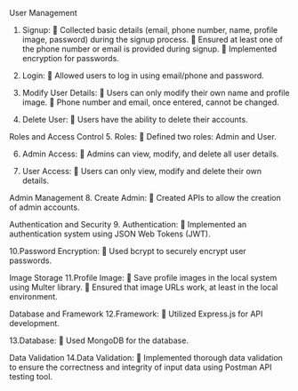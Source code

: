 User Management
1. Signup:
 Collected basic details (email, phone number, name, profile image, password) 
during the signup process.
 Ensured at least one of the phone number or email is provided during signup.
 Implemented encryption for passwords.

2. Login:
 Allowed users to log in using email/phone and password.

3. Modify User Details:
 Users can only modify their own name and profile image.
 Phone number and email, once entered, cannot be changed.

4. Delete User:
 Users have the ability to delete their accounts.

Roles and Access Control
5. Roles:
 Defined two roles: Admin and User.

6. Admin Access:
 Admins can view, modify, and delete all user details.

7. User Access:
 Users can only view, modify and delete their own details.

Admin Management
8. Create Admin:
 Created APIs to allow the creation of admin accounts.

Authentication and Security
9. Authentication:
 Implemented an authentication system using JSON Web Tokens (JWT).

10.Password Encryption:
 Used bcrypt to securely encrypt user passwords.

Image Storage
11.Profile Image:
 Save profile images in the local system using Multer library.
 Ensured that image URLs work, at least in the local environment.

Database and Framework
12.Framework:
 Utilized Express.js for API development.

13.Database:
 Used MongoDB for the database.

Data Validation
14.Data Validation:
 Implemented thorough data validation to ensure the correctness and integrity of 
input data using Postman API testing tool.
